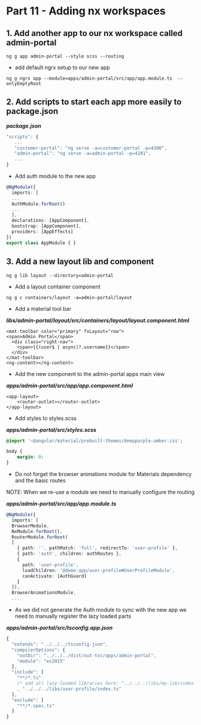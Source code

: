 # Part 11 - Adding nx workspaces

## 1. Add another app to our nx workspace called admin-portal

```text
ng g app admin-portal --style scss --routing
```

* add default ngrx setup to our new app

```text
ng g ngrx app --module=apps/admin-portal/src/app/app.module.ts  --onlyEmptyRoot
```

## 2. Add scripts to start each app more easily to package.json

_**package.json**_

```javascript
"scripts": {
   ...
   "customer-portal": "ng serve -a=customer-portal -p=4200",
   "admin-portal": "ng serve -a=admin-portal -p=4201",
   ...
}
```

* Add auth module to the new app

```typescript
@NgModule({
  imports: [
  ...
  AuthModule.forRoot()
  ...
  ],
  declarations: [AppComponent],
  bootstrap: [AppComponent],
  providers: [AppEffects]
})
export class AppModule { }
```

## 3. Add a new layout lib and component

```text
ng g lib layout --directory=admin-portal
```

* Add a layout container component

```text
ng g c containers/layout -a=admin-portal/layout
```

* Add a material tool bar

_**libs/admin-portal/layout/src/containers/layout/layout.component.html**_

```markup
<mat-toolbar color="primary" fxLayout="row">
<span>Admin Portal</span>
  <div class="right-nav">
    <span>{{(user$ | async)?.username}}</span>
  </div>
</mat-toolbar>
<ng-content></ng-content>
```

* Add the new component to the admin-portal apps main view

_**apps/admin-portal/src/app/app.component.html**_

```markup
<app-layout>
    <router-outlet></router-outlet>
</app-layout>
```

* Add styles to styles.scss

_**apps/admin-portal/src/styles.scss**_

```css
@import '~@angular/material/prebuilt-themes/deeppurple-amber.css';

body {
    margin: 0;
}
```

* Do not forget the browser animations module for Materials dependency and the basic routes

NOTE: When we re-use a module we need to manually configure the routing

_**apps/admin-portal/src/app/app.module.ts**_

```typescript
@NgModule({
  imports: [
  BrowserModule,
  NxModule.forRoot(),
  RouterModule.forRoot(
  [
    { path: '', pathMatch: 'full', redirectTo: 'user-profile' },
    { path: 'auth', children: authRoutes },
    {
      path: 'user-profile',
      loadChildren: '@demo-app/user-profile#UserProfileModule',
      canActivate: [AuthGuard]
    }
  ]), 
  BrowserAnimationsModule,
  ...
```

* As we did not generate the Auth module to sync with the new app we need to manually register the lazy loaded parts

_**apps/admin-portal/src/tsconfig.app.json**_

```typescript
{
  "extends": "../../../tsconfig.json",
  "compilerOptions": {
    "outDir": "../../../dist/out-tsc/apps/admin-portal",
    "module": "es2015"
  },
  "include": [
    "**/*.ts"
    /* add all lazy-loaded libraries here: "../../../libs/my-lib/index.ts" */
    , "../../../libs/user-profile/index.ts"
  ],
  "exclude": [
    "**/*.spec.ts"
  ]
}
```

